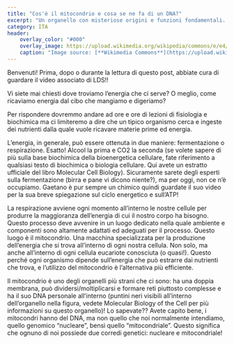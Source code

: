 ```yaml
---
title: "Cos'è il mitocondrio e cosa se ne fa di un DNA?"
excerpt: "Un organello con misteriose origini e funzioni fondamentali. Scopriamolo assieme."
category: ITA
header:
    overlay_color: "#000"
    overlay_image: https://upload.wikimedia.org/wikipedia/commons/e/e4/Mitochondria%2C_mammalian_lung_-_TEM_%282%29.jpg 
    caption: "Image source: [**Wikimedia Commons**](https://upload.wikimedia.org/wikipedia/commons/e/e4/Mitochondria%2C_mammalian_lung_-_TEM_%282%29.jpg)"
---
```


Benvenuti! Prima, dopo o durante la lettura di questo post, abbiate cura di guardare il video associato di LDS!!

Vi siete mai chiesti dove troviamo l’energia che ci serve? O meglio, come ricaviamo energia dal cibo che mangiamo e digeriamo?

Per rispondere dovremmo andare ad ore e ore di lezioni di fisiologia e biochimica ma ci limiteremo a dire che un tipico organismo cerca e ingeste dei nutrienti dalla quale vuole ricavare materie prime ed energia.

L’energia, in generale, può essere ottenuta in due maniere: fermentazione o respirazione. Esatto! Alcool la prima e CO2 la seconda (se volete sapere di più sulla base biochimica della bioenergetica cellulare, fate riferimento a qualsiasi testo di biochimica o biologia cellulare. Qui avete un estratto ufficiale del libro Molecular Cell Biology). Sicuramente sarete degli esperti sulla fermentazione (birra e pane vi dicono niente?), ma per oggi, non ce n’è occupiamo. Gaetano è pur sempre un chimico quindi guardate il suo video per la sua breve spiegazione sul ciclo energetico e sull’ATP!

La respirazione avviene ogni momento all’interno le nostre cellule per produrre la maggioranza dell’energia di cui il nostro corpo ha bisogno. Questo processo deve avvenire in un luogo dedicato nella quale ambiente e componenti sono altamente adattati ed adeguati per il processo. Questo luogo è il mitocondrio. Una macchina specializzata per la produzione dell’energia che si trova all’interno di ogni nostra cellula. Non solo, ma anche all’interno di ogni cellula eucariote conosciuta (o quasi!). Questo perché ogni organismo dipende sull’energia che può estrarre dai nutrienti che trova, e l’utilizzo del mitocondrio è l’alternativa più efficiente.

Il mitocondrio è uno degli organelli più strani che ci sono: ha una doppia membrana, può dividersi/moltiplicarsi e formare reti piuttosto complesse e ha il suo DNA personale all’interno (puntini neri visibili all’interno dell’organello nella figura, vedete Molecular Biology of the Cell per più informazioni su questo organello)! Lo sapevate?? Avete capito bene, i mitocondri hanno del DNA, ma non quello che noi normalmente intendiamo, quello genomico “nucleare”, bensì quello “mitocondriale”. Questo significa che ognuno di noi possiede due corredi genetici: nucleare e mitocondriale!